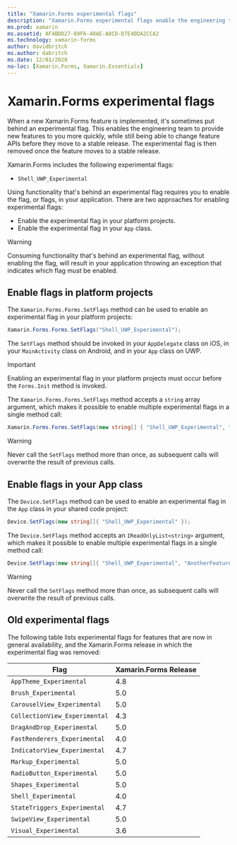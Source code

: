 ```yaml
---
title: "Xamarin.Forms experimental flags"
description: "Xamarin.Forms experimental flags enable the engineering team to ship new features to users more quickly, while still being able to change feature APIs before they move to a stable release."
ms.prod: xamarin
ms.assetid: AF4BDD27-89F6-48AE-A8CD-D7E4DDA2CCA2
ms.technology: xamarin-forms
author: davidbritch
ms.author: dabritch
ms.date: 12/01/2020
no-loc: [Xamarin.Forms, Xamarin.Essentials]
---
```


# Xamarin.Forms experimental flags

When a new Xamarin.Forms feature is implemented, it's sometimes put behind an experimental flag. This enables the engineering team to provide new features to you more quickly, while still being able to change feature APIs before they move to a stable release. The experimental flag is then removed once the feature moves to a stable release.

Xamarin.Forms includes the following experimental flags:

- `Shell_UWP_Experimental`

Using functionality that's behind an experimental flag requires you to enable the flag, or flags, in your application. There are two approaches for enabling experimental flags:

- Enable the experimental flag in your platform projects.
- Enable the experimental flag in your `App` class.

> [!WARNING]
> Consuming functionality that's behind an experimental flag, without enabling the flag, will result in your application throwing an exception that indicates which flag must be enabled.

## Enable flags in platform projects

The `Xamarin.Forms.Forms.SetFlags` method can be used to enable an experimental flag in your platform projects:

```csharp
Xamarin.Forms.Forms.SetFlags("Shell_UWP_Experimental");
```

The `SetFlags` method should be invoked in your `AppDelegate` class on iOS, in your `MainActivity` class on Android, and in your `App` class on UWP.

> [!IMPORTANT]
> Enabling an experimental flag in your platform projects must occur before the `Forms.Init` method is invoked.

The `Xamarin.Forms.Forms.SetFlags` method accepts a `string` array argument, which makes it possible to enable multiple experimental flags in a single method call:

```csharp
Xamarin.Forms.Forms.SetFlags(new string[] { "Shell_UWP_Experimental", "AnotherFeature_Experimental" });
```

> [!WARNING]
> Never call the `SetFlags` method more than once, as subsequent calls will overwrite the result of previous calls.

## Enable flags in your App class

The `Device.SetFlags` method can be used to enable an experimental flag in the `App` class in your shared code project:

```csharp
Device.SetFlags(new string[]{ "Shell_UWP_Experimental" });
```

The `Device.SetFlags` method accepts an `IReadOnlyList<string>` argument, which makes it possible to enable multiple experimental flags in a single method call:

```csharp
Device.SetFlags(new string[]{ "Shell_UWP_Experimental", "AnotherFeature_Experimental" });
```

> [!WARNING]
> Never call the `SetFlags` method more than once, as subsequent calls will overwrite the result of previous calls.

## Old experimental flags

The following table lists experimental flags for features that are now in general availability, and the Xamarin.Forms release in which the experimental flag was removed:

| Flag | Xamarin.Forms Release |
| ---- | --------------------- |
| `AppTheme_Experimental` | 4.8 |
| `Brush_Experimental` | 5.0 |
| `CarouselView_Experimental` | 5.0 |
| `CollectionView_Experimental` | 4.3 |
| `DragAndDrop_Experimental` | 5.0 |
| `FastRenderers_Experimental` | 4.0 |
| `IndicatorView_Experimental` | 4.7 |
| `Markup_Experimental` | 5.0 |
| `RadioButton_Experimental` | 5.0 |
| `Shapes_Experimental` | 5.0 |
| `Shell_Experimental` | 4.0  |
| `StateTriggers_Experimental` | 4.7 |
| `SwipeView_Experimental` | 5.0 |
| `Visual_Experimental` | 3.6 |
